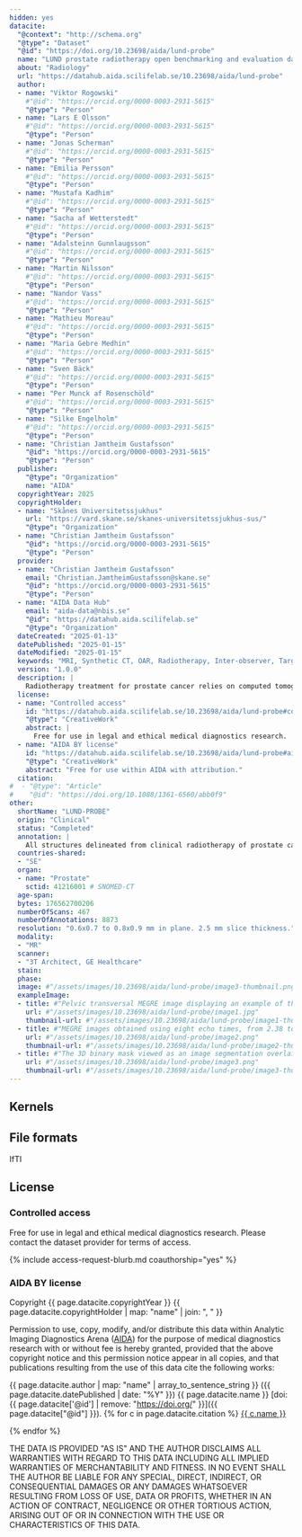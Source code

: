 ```yaml
---
hidden: yes
datacite:
  "@context": "http://schema.org"
  "@type": "Dataset"
  "@id": "https://doi.org/10.23698/aida/lund-probe"
  name: "LUND prostate radiotherapy open benchmarking and evaluation dataset"
  about: "Radiology"
  url: "https://datahub.aida.scilifelab.se/10.23698/aida/lund-probe"
  author:
  - name: "Viktor Rogowski"
    #"@id": "https://orcid.org/0000-0003-2931-5615"
    "@type": "Person"
  - name: "Lars E Olsson"
    #"@id": "https://orcid.org/0000-0003-2931-5615"
    "@type": "Person"
  - name: "Jonas Scherman"
    #"@id": "https://orcid.org/0000-0003-2931-5615"
    "@type": "Person"
  - name: "Emilia Persson"
    #"@id": "https://orcid.org/0000-0003-2931-5615"
    "@type": "Person"
  - name: "Mustafa Kadhim"
    #"@id": "https://orcid.org/0000-0003-2931-5615"
    "@type": "Person"
  - name: "Sacha af Wetterstedt"
    #"@id": "https://orcid.org/0000-0003-2931-5615"
    "@type": "Person"
  - name: "Adalsteinn Gunnlaugsson"
    #"@id": "https://orcid.org/0000-0003-2931-5615"
    "@type": "Person"
  - name: "Martin Nilsson"
    #"@id": "https://orcid.org/0000-0003-2931-5615"
    "@type": "Person"
  - name: "Nandor Vass"
    #"@id": "https://orcid.org/0000-0003-2931-5615"
    "@type": "Person"
  - name: "Mathieu Moreau"
    #"@id": "https://orcid.org/0000-0003-2931-5615"
    "@type": "Person"
  - name: "Maria Gebre Medhin"
    #"@id": "https://orcid.org/0000-0003-2931-5615"
    "@type": "Person"
  - name: "Sven Bäck"
    #"@id": "https://orcid.org/0000-0003-2931-5615"
    "@type": "Person"
  - name: "Per Munck af Rosenschöld"
    #"@id": "https://orcid.org/0000-0003-2931-5615"
    "@type": "Person"
  - name: "Silke Engelholm"
    #"@id": "https://orcid.org/0000-0003-2931-5615"
    "@type": "Person"
  - name: "Christian Jamtheim Gustafsson"
    "@id": "https://orcid.org/0000-0003-2931-5615"
    "@type": "Person"
  publisher:
    "@type": "Organization"
    name: "AIDA"
  copyrightYear: 2025
  copyrightHolder:
  - name: "Skånes Universitetssjukhus"
    url: "https://vard.skane.se/skanes-universitetssjukhus-sus/"
    "@type": "Organization"
  - name: "Christian Jamtheim Gustafsson"
    "@id": "https://orcid.org/0000-0003-2931-5615"
    "@type": "Person"
  provider:
  - name: "Christian Jamtheim Gustafsson"
    email: "Christian.JamtheimGustafsson@skane.se"
    "@id": "https://orcid.org/0000-0003-2931-5615"
    "@type": "Person"
  - name: "AIDA Data Hub"
    email: "aida-data@nbis.se"
    "@id": "https://datahub.aida.scilifelab.se"
    "@type": "Organization"
  dateCreated: "2025-01-13"
  datePublished: "2025-01-15"
  dateModified: "2025-01-15"
  keywords: "MRI, Synthetic CT, OAR, Radiotherapy, Inter-observer, Target, Radiation therapy, MRI only, Delineation uncertainty, Deep learning, Annotated"
  version: "1.0.0"
  description: |
    Radiotherapy treatment for prostate cancer relies on computed tomography (CT) and magnetic resonance imaging (MRI) for delineation of radiation targets and organs at risk (OARs). Manual delineation of these volumes is regarded as the gold standard for ground truth in machine learning applications but to acquire such data is tedious and time-consuming. A publicly available clinical dataset is introduced comprising MRI images, synthetic CT (sCT) images, target and OARs delineations, and radiotherapy dose distributions for 432 prostate cancer patients treated with an MRI-only radiotherapy workflow. An extended dataset with 35 patients is also included, containing the data mentioned above together with deep learning (DL)-generated delineations, DL uncertainty maps, and DL structures manually edited by four radiation oncologists. The publication of these resources aims to aid research within the fields of automated radiotherapy planning and structure delineation, inter-observer analyses, and DL uncertainty investigation.
  license:
  - name: "Controlled access"
    id: "https://datahub.aida.scilifelab.se/10.23698/aida/lund-probe#controlled-access"
    "@type": "CreativeWork"
    abstract: |
      Free for use in legal and ethical medical diagnostics research.
  - name: "AIDA BY license"
    id: "https://datahub.aida.scilifelab.se/10.23698/aida/lund-probe#aida-by-license"
    "@type": "CreativeWork"
    abstract: "Free for use within AIDA with attribution."
  citation:
#  - "@type": "Article"
#    "@id": "https://doi.org/10.1088/1361-6560/abb0f9"
other:
  shortName: "LUND-PROBE"
  origin: "Clinical"
  status: "Completed"
  annotation: |
    All structures delineated from clinical radiotherapy of prostate cancer patients.
  countries-shared: 
  - "SE"
  organ:
  - name: "Prostate"
    sctid: 41216001 # SNOMED-CT 
  age-span:
  bytes: 176562700206
  numberOfScans: 467
  numberOfAnnotations: 8873
  resolution: "0.6x0.7 to 0.8x0.9 mm in plane. 2.5 mm slice thickness."
  modality:
  - "MR"
  scanner:
  - "3T Architect, GE Healthcare"
  stain:
  phase:
  image: #"/assets/images/10.23698/aida/lund-probe/image3-thumbnail.png"
  exampleImage:
  - title: #"Pelvic transversal MEGRE image displaying an example of the first echo."
    url: #"/assets/images/10.23698/aida/lund-probe/image1.jpg"
    thumbnail-url: #"/assets/images/10.23698/aida/lund-probe/image1-thumbnail.png"
  - title: #"MEGRE images obtained using eight echo times, from 2.38 to 23.6 ms, for two different patients."
    url: #"/assets/images/10.23698/aida/lund-probe/image2.png"
    thumbnail-url: #"/assets/images/10.23698/aida/lund-probe/image2-thumbnail.png"
  - title: #"The 3D binary mask viewed as an image segmentation overlaid on the MEGRE images, seen in orthogonal views for echo 1."
    url: #"/assets/images/10.23698/aida/lund-probe/image3.png"
    thumbnail-url: #"/assets/images/10.23698/aida/lund-probe/image3-thumbnail.png"
---
```

## Kernels

## File formats
IfTI

## License
### Controlled access
Free for use in legal and ethical medical diagnostics research.
Please contact the dataset provider for terms of access.

{% include access-request-blurb.md coauthorship="yes" %}

### AIDA BY license
Copyright
{{ page.datacite.copyrightYear }}
{{ page.datacite.copyrightHolder | map: "name" |  join: ", " }}

Permission to use, copy, modify, and/or distribute this data within Analytic
Imaging Diagnostics Arena ([AIDA](https://medtech4health.se/aida)) for the purpose
of medical diagnostics research with or without fee is hereby granted, provided that
the above copyright notice and this permission notice appear in all copies, and that
publications resulting from the use of this data cite the following works:

{{ page.datacite.author | map: "name" | array_to_sentence_string }}
({{ page.datacite.datePublished | date: "%Y" }})
{{ page.datacite.name }}
[doi:{{ page.datacite['@id'] | remove: "https://doi.org/" }}]({{ page.datacite["@id"] }}).
{% for c in page.datacite.citation %}
  [{{ c.name }}]({{c["@id"]}})

{% endfor %}

THE DATA IS PROVIDED "AS IS" AND THE AUTHOR DISCLAIMS ALL WARRANTIES WITH REGARD
TO THIS DATA INCLUDING ALL IMPLIED WARRANTIES OF MERCHANTABILITY AND FITNESS. IN
NO EVENT SHALL THE AUTHOR BE LIABLE FOR ANY SPECIAL, DIRECT, INDIRECT, OR
CONSEQUENTIAL DAMAGES OR ANY DAMAGES WHATSOEVER RESULTING FROM LOSS OF USE, DATA
OR PROFITS, WHETHER IN AN ACTION OF CONTRACT, NEGLIGENCE OR OTHER TORTIOUS
ACTION, ARISING OUT OF OR IN CONNECTION WITH THE USE OR CHARACTERISTICS OF THIS
DATA.
